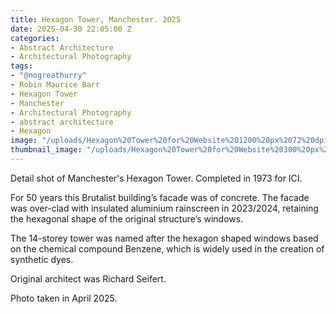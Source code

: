 ```yaml
---
title: Hexagon Tower, Manchester. 2025
date: 2025-04-30 22:05:00 Z
categories:
- Abstract Architecture
- Architectural Photography
tags:
- "@nogreathurry"
- Robin Maurice Barr
- Hexagon Tower
- Manchester
- Architectural Photography
- abstract architecture
- Hexagon
image: "/uploads/Hexagon%20Tower%20for%20Website%201200%20px%2072%20dpi.jpg"
thumbnail_image: "/uploads/Hexagon%20Tower%20for%20Website%20300%20px%2072%20dpi.jpg"
---
```


Detail shot of Manchester's Hexagon Tower. Completed in 1973 for ICI. 

For 50 years this Brutalist building’s facade was of concrete. The facade was over-clad with insulated aluminium rainscreen in 2023/2024, retaining the hexagonal shape of the original structure’s windows.

The 14-storey tower was named after the hexagon shaped windows based on the chemical compound Benzene, which is widely used in the creation of synthetic dyes.

Original architect was Richard Seifert.

Photo taken in April 2025.